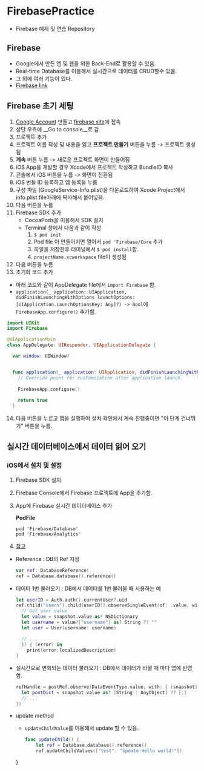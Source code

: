 # FirebasePractice

* Firebase 예제 및 연습 Repository

## Firebase

* Google에서 만든 앱 및 웹을 위한 Back-End로 활용할 수 있음.
* Real-time Database를 이용해서 실시간으로 데이터를 CRUD할수 있음.
* 그 외에 여러 기능이 있다.
* [Firebase link](https://firebase.google.com/)


## Firebase 초기 세팅

1. [Google Account](https://support.google.com/mail/answer/56256?hl=ko) 만들고 [firebase site](https://firebase.google.com/)에 접속
2. 상단 우측에 __Go to console__로 감
3. 프로젝트 추가
4. 프로젝트 이름 작성 및 내용을 읽고 __프로젝트 만들기__ 버튼을 누름 -> 프로젝트 생성됨
5. __계속__ 버튼 누름 -> 새로운 프로젝트 화면이 만들어짐
6. iOS App을 개발할 경우 Xcode에서 프로젝트 작성하고 BundleID 복사
7. 콘솔에서 iOS 버튼을 누름 -> 화면이 전환됨
8. iOS 번들 ID 등록하고 앱 등록을 누름
9. 구성 파일 (GoogleService-Info.plist)을 다운로드하여 Xcode Project에서 info.plist file아래에 복사해서 붙어넣음.
10. 다음 버튼을 누름
11. Firebase SDK 추가
    * CocoaPods을 이용해서 SDK 설치
    * Terminal 창에서 다음과 같이 작성
       1. `$ pod init`
       2. Pod file 이 만들어지면 열어서 `pod 'Firebase/Core` 추가
       3. 파일을 저장한후 터미널에서 `$ pod install`함.
       4. `projectName.xcworkspace` file이 생성됨
12. 다음 버튼을 누름
13. 초기화 코드 추가
   * 아래 코드와 같이 AppDelegate file에서 `import Firebase` 함.
   * `application(_ application: UIApplication, didFinishLaunchingWithOptions launchOptions: [UIApplication.LaunchOptionsKey: Any]?) -> Bool`에 `FirebaseApp.configure()` 추가함.

```Swift
import UIKit
import Firebase

@UIApplicationMain
class AppDelegate: UIResponder, UIApplicationDelegate {

  var window: UIWindow?


  func application(_ application: UIApplication, didFinishLaunchingWithOptions launchOptions: [UIApplication.LaunchOptionsKey: Any]?) -> Bool {
    // Override point for customization after application launch.
    
    FirebaseApp.configure()
    
    return true
  }
```

14. 다음 버튼을 누르고 앱을 실행하여 설치 확인에서 계속 진행중이면 "이 단계 건너뛰기"  버튼을 누름.
 

## 실시간 데이터베이스에서 데이터 읽어 오기

### iOS에서 설치 및 설정

1. Firebase SDK 설치
2. Firebase Console에서 Firebase 프로젝트에 App을 추가함.
3. App에 Firebase 실시간 데이터베이스 추가
   
   __PodFile__
   
   ```
   pod 'Firebase/Database'
   pod 'Firebase/Analytics'
   ```
   
4. [참고](https://firebase.google.com/docs/database/ios/start?hl=ko) 

* Reference : DB의 Ref 지정
	
	```Swift
	var ref: DatabaseReference!
	ref = Database.database().reference()
	```

* 데이터 1번 불러오기 : DB에서 데이터를 1번 불러올 때 사용하는 예
	
	

	```Swift
	let userID = Auth.auth().currentUser?.uid
	ref.child("users").child(userID!).observeSingleEvent(of: .value, with: { (snapshot) in
	  // Get user value
	  let value = snapshot.value as? NSDictionary
	  let username = value?["username"] as? String ?? ""
	  let user = User(username: username)
	
	  // ...
	  }) { (error) in
	    print(error.localizedDescription)
	}
	```

* 실시간으로 변화되는 데이터 불러오기 : DB에서 데이터가 바뀔 때 마다 앱에 반영함.

	```Swift
	refHandle = postRef.observe(DataEventType.value, with: { (snapshot) in
	  let postDict = snapshot.value as? [String : AnyObject] ?? [:]
	  // ...
	})
	```

* update method

  - `updateChildValue`를 이용해서 update 할 수 있음.


	```Swift
	func updateChild() {
   		let ref = Database.database().reference()
	    ref.updateChildValues(["test": "Update Hello world!"])
   }
	```